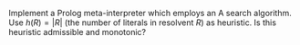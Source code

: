Implement a Prolog meta-interpreter which employs an A search algorithm. Use $h(R) = |R|$ (the number of literals in resolvent $R$) as heuristic. Is this heuristic admissible and monotonic?
